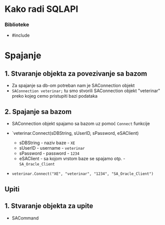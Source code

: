 # Kako radi SQLAPI

### Biblioteke
- #include <SQLAPI>

# Spajanje

## 1. Stvaranje objekta za povezivanje sa bazom

- Za spajanje sa db-om potreban nam je SAConnection objekt
- `SAConnection veterinar;` tu smo stvorili SAConnection objekt "veterinar" preko kojeg cemo pristupiti bazi podataka

## 2. Spajanje sa bazom

- SAConnection objekt spajamo sa bazom uz pomoć `Connect` funkcije
- `veterinar.Connect(sDBString, sUserID, sPassword, eSAClient)
  - sDBString - naziv baze  - `XE`
  - sUserID   - username    - `veterinar`
  - sPassword - password    - `1234`
  - eSAClient - sa kojom vrstom baze se spajamo otp. - `SA_Oracle_Client`

- `veterinar.Connect("XE", "veterinar", "1234", "SA_Oracle_Client")`

## Upiti

## 1. Stvaranje objekta za upite

- SACommand
